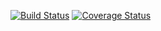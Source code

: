 [![Build Status](https://travis-ci.org/cyanliu/c4cs-w17-rpn.svg?branch=master)](https://travis-ci.org/cyanliu/c4cs-w17-rpn)
[![Coverage Status](https://coveralls.io/repos/github/cyanliu/c4cs-w17-rpn/badge.svg?branch=master)](https://coveralls.io/github/cyanliu/c4cs-w17-rpn?branch=master)

